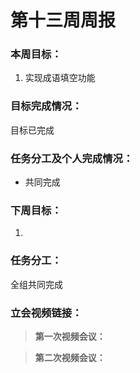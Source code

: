 # 第十三周周报

### 本周目标：

1. 实现成语填空功能

### 目标完成情况：

目标已完成

### 任务分工及个人完成情况：

- 共同完成

### 下周目标：

1. 

### 任务分工：

全组共同完成

### 立会视频链接：

> **第一次视频会议：**
>
> 

> **第二次视频会议：**
>
> 

